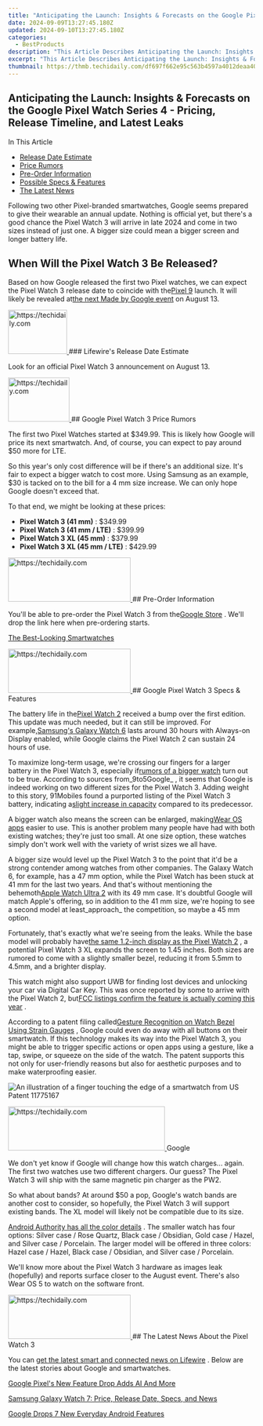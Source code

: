 ```yaml
---
title: "Anticipating the Launch: Insights & Forecasts on the Google Pixel Watch Series 4 - Pricing, Release Timeline, and Latest Leaks"
date: 2024-09-09T13:27:45.180Z
updated: 2024-09-10T13:27:45.180Z
categories:
  - BestProducts
description: "This Article Describes Anticipating the Launch: Insights & Forecasts on the Google Pixel Watch Series 4 - Pricing, Release Timeline, and Latest Leaks"
excerpt: "This Article Describes Anticipating the Launch: Insights & Forecasts on the Google Pixel Watch Series 4 - Pricing, Release Timeline, and Latest Leaks"
thumbnail: https://thmb.techidaily.com/df697f662e95c563b4597a4012deaa405b51eade887d9ca113bdc2705c649d5d.png
---
```


## Anticipating the Launch: Insights & Forecasts on the Google Pixel Watch Series 4 - Pricing, Release Timeline, and Latest Leaks

 In This Article

* [Release Date Estimate](https://www.lifewire.com/#toc-when-will-the-pixel-watch-3-be-released)
* [Price Rumors](https://www.lifewire.com/#toc-google-pixel-watch-3-price-rumors)
* [Pre-Order Information](https://www.lifewire.com/#toc-pre-order-information)
* [Possible Specs & Features](https://www.lifewire.com/#toc-google-pixel-watch-3-specs--features)
* [The Latest News](https://www.lifewire.com/#toc-the-latest-news-about-the-pixel-watch-3)

 Following two other Pixel-branded smartwatches, Google seems prepared to give their wearable an annual update. Nothing is official yet, but there's a good chance the Pixel Watch 3 will arrive in late 2024 and come in two sizes instead of just one. A bigger size could mean a bigger screen and longer battery life.

## When Will the Pixel Watch 3 Be Released?

 Based on how Google released the first two Pixel watches, we can expect the Pixel Watch 3 release date to coincide with the[Pixel 9](https://www.lifewire.com/google-pixel-9-8630767) launch. It will likely be revealed at[the next Made by Google event](https://www.lifewire.com/google-event-5205756) on August 13.

<!-- affiliate ads begin -->
<a href="https://aligracehair.sjv.io/c/5597632/2135407/19272" target="_top" id="2135407">
  <img src="//a.impactradius-go.com/display-ad/19272-2135407" border="0" alt="https://techidaily.com" width="120" height="90"/>
</a>
<img height="0" width="0" src="https://aligracehair.sjv.io/i/5597632/2135407/19272" style="position:absolute;visibility:hidden;" border="0" />
<!-- affiliate ads end -->
### Lifewire's Release Date Estimate

Look for an official Pixel Watch 3 announcement on August 13.

<!-- affiliate ads begin -->
<a href="https://aligracehair.sjv.io/c/5597632/2135395/19272" target="_top" id="2135395">
  <img src="//a.impactradius-go.com/display-ad/19272-2135395" border="0" alt="https://techidaily.com" width="125" height="90"/>
</a>
<img height="0" width="0" src="https://aligracehair.sjv.io/i/5597632/2135395/19272" style="position:absolute;visibility:hidden;" border="0" />
<!-- affiliate ads end -->
## Google Pixel Watch 3 Price Rumors

 The first two Pixel Watches started at $349.99\. This is likely how Google will price its next smartwatch. And, of course, you can expect to pay around $50 more for LTE.

 So this year's only cost difference will be if there's an additional size. It's fair to expect a bigger watch to cost more. Using Samsung as an example, $30 is tacked on to the bill for a 4 mm size increase. We can only hope Google doesn't exceed that.

 To that end, we might be looking at these prices:

* **Pixel Watch 3 (41 mm)** : $349.99
* **Pixel Watch 3 (41 mm / LTE)** : $399.99
* **Pixel Watch 3 XL (45 mm)** : $379.99
* **Pixel Watch 3 XL (45 mm / LTE)** : $429.99

<!-- affiliate ads begin -->
<a href="https://bluettius.sjv.io/c/5597632/2139108/17108" target="_top" id="2139108">
  <img src="//a.impactradius-go.com/display-ad/17108-2139108" border="0" alt="https://techidaily.com" width="250" height="90"/>
</a>
<img height="0" width="0" src="https://bluettius.sjv.io/i/5597632/2139108/17108" style="position:absolute;visibility:hidden;" border="0" />
<!-- affiliate ads end -->
## Pre-Order Information

 You'll be able to pre-order the Pixel Watch 3 from the[Google Store](https://store.google.com/category/watches) . We'll drop the link here when pre-ordering starts.

[The Best-Looking Smartwatches](https://www.lifewire.com/best-looking-smart-watches-3441410)

<!-- affiliate ads begin -->
<a href="https://aligracehair.sjv.io/c/5597632/2115914/19272" target="_top" id="2115914">
  <img src="//a.impactradius-go.com/display-ad/19272-2115914" border="0" alt="https://techidaily.com" width="250" height="90"/>
</a>
<img height="0" width="0" src="https://aligracehair.sjv.io/i/5597632/2115914/19272" style="position:absolute;visibility:hidden;" border="0" />
<!-- affiliate ads end -->
## Google Pixel Watch 3 Specs & Features

 The battery life in the[Pixel Watch 2](https://www.lifewire.com/google-pixel-watch-2-7498464) received a bump over the first edition. This update was much needed, but it can still be improved. For example,[Samsung's Galaxy Watch 6](https://www.lifewire.com/samsung-galaxy-watch-6-news-and-rumors-7371704) lasts around 30 hours with Always-on Display enabled, while Google claims the Pixel Watch 2 can sustain 24 hours of use.

 To maximize long-term usage, we're crossing our fingers for a larger battery in the Pixel Watch 3, especially if[rumors of a bigger watch](https://9to5google.com/2024/01/19/source-pixel-watch-3/) turn out to be true. According to sources from_9to5Google_ , it seems that Google is indeed working on two different sizes for the Pixel Watch 3\. Adding weight to this story, 91Mobiles found a purported listing of the Pixel Watch 3 battery, indicating a[slight increase in capacity](https://www.91mobiles.com/hub/google-pixel-watch-3-spotted-dekra-safety-korea-sites-battery-revealed/) compared to its predecessor.

 A bigger watch also means the screen can be enlarged, making[Wear OS apps](https://www.lifewire.com/best-wear-os-apps-7510805) easier to use. This is another problem many people have had with both existing watches; they're just too small. At one size option, these watches simply don't work well with the variety of wrist sizes we all have.

 A bigger size would level up the Pixel Watch 3 to the point that it'd be a strong contender among watches from other companies. The Galaxy Watch 6, for example, has a 47 mm option, while the Pixel Watch has been stuck at 41 mm for the last two years. And that's without mentioning the behemoth[Apple Watch Ultra 2](https://www.lifewire.com/apple-watch-ultra-2-7556473) with its 49 mm case. It's doubtful Google will match Apple's offering, so in addition to the 41 mm size, we're hoping to see a second model at least_approach_ the competition, so maybe a 45 mm option.

 Fortunately, that's exactly what we're seeing from the leaks. While the base model will probably have[the same 1.2-inch display as the Pixel Watch 2](https://www.91mobiles.com/hub/google-pixel-watch-3-first-look-renders-exclusive/) , a potential Pixel Watch 3 XL expands the screen to 1.45 inches. Both sizes are rumored to come with a slightly smaller bezel, reducing it from 5.5mm to 4.5mm, and a brighter display.

 This watch might also support UWB for finding lost devices and unlocking your car via Digital Car Key. This was once reported by some to arrive with the Pixel Watch 2, but[FCC listings confirm the feature is actually coming this year](https://www.androidauthority.com/pixel-watch-3-fcc-3458102/) .

 According to a patent filing called[Gesture Recognition on Watch Bezel Using Strain Gauges](https://image-ppubs.uspto.gov/dirsearch-public/print/downloadPdf/11775167) , Google could even do away with all buttons on their smartwatch. If this technology makes its way into the Pixel Watch 3, you might be able to trigger specific actions or open apps using a gesture, like a tap, swipe, or squeeze on the side of the watch. The patent supports this not only for user-friendly reasons but also for aesthetic purposes and to make waterproofing easier.

![An illustration of a finger touching the edge of a smartwatch from US Patent 11775167](https://www.lifewire.com/thmb/-Lv4nrmDdZKHX1WluU4VTS0ae7A=/960x0/filters:no_upscale():max_bytes(150000):strip_icc():format(webp)/google-watch-patent-11775167-86bd6ece12bb4c90b0534dc5223df168.png)

<!-- affiliate ads begin -->
<a href="https://wigfever.sjv.io/c/5597632/2014853/22899" target="_top" id="2014853">
  <img src="//a.impactradius-go.com/display-ad/22899-2014853" border="0" alt="https://techidaily.com" width="320" height="90"/>
</a>
<img height="0" width="0" src="https://wigfever.sjv.io/i/5597632/2014853/22899" style="position:absolute;visibility:hidden;" border="0" />
<!-- affiliate ads end -->
Google

 We don't yet know if Google will change how this watch charges... again. The first two watches use two different chargers. Our guess? The Pixel Watch 3 will ship with the same magnetic pin charger as the PW2.

 So what about bands? At around $50 a pop, Google's watch bands are another cost to consider, so hopefully, the Pixel Watch 3 will support existing bands. The XL model will likely not be compatible due to its size.

[Android Authority has all the color details](https://www.androidauthority.com/exclusive-google-pixel-watch-3-changes-3458593/) . The smaller watch has four options: Silver case / Rose Quartz, Black case / Obsidian, Gold case / Hazel, and Silver case / Porcelain. The larger model will be offered in three colors: Hazel case / Hazel, Black case / Obsidian, and Silver case / Porcelain.

 We'll know more about the Pixel Watch 3 hardware as images leak (hopefully) and reports surface closer to the August event. There's also Wear OS 5 to watch on the software front.

<!-- affiliate ads begin -->
<a href="https://aligracehair.sjv.io/c/5597632/2115944/19272" target="_top" id="2115944">
  <img src="//a.impactradius-go.com/display-ad/19272-2115944" border="0" alt="https://techidaily.com" width="250" height="90"/>
</a>
<img height="0" width="0" src="https://aligracehair.sjv.io/i/5597632/2115944/19272" style="position:absolute;visibility:hidden;" border="0" />
<!-- affiliate ads end -->
## The Latest News About the Pixel Watch 3

 You can [get the latest smart and connected news on Lifewire](https://www.lifewire.com/smart-home-connected-life-news-4797031) . Below are the latest stories about Google and smartwatches.

[Google Pixel's New Feature Drop Adds AI And More](https://www.lifewire.com/google-pixel-s-new-feature-drop-adds-ai-and-more-8663574)

[Samsung Galaxy Watch 7: Price, Release Date, Specs, and News](https://www.lifewire.com/samsung-galaxy-watch-7-8607182)

[Google Drops 7 New Everyday Android Features](https://www.lifewire.com/google-adds-new-everyday-android-features-8655861)


<ins class="adsbygoogle"
     style="display:block"
     data-ad-format="autorelaxed"
     data-ad-client="ca-pub-7571918770474297"
     data-ad-slot="1223367746"></ins>



<ins class="adsbygoogle"
     style="display:block"
     data-ad-client="ca-pub-7571918770474297"
     data-ad-slot="8358498916"
     data-ad-format="auto"
     data-full-width-responsive="true"></ins>


